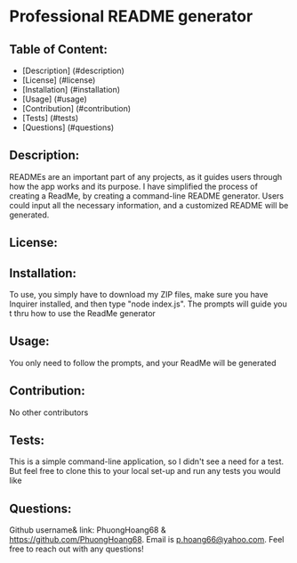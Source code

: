 
  # Professional README generator
  



  ## Table of Content: 
  * [Description] (#description)
  * [License] (#license)
  * [Installation] (#installation)
  * [Usage] (#usage)
  * [Contribution] (#contribution)
  * [Tests] (#tests)
  * [Questions] (#questions)



  ## Description: 
  READMEs are an important part of any projects, as it guides users through how the app works and its purpose. I have simplified the process of creating a ReadMe, by creating a command-line README generator. Users could input all the necessary information, and a customized README will be generated.



  ## License: 
  
  


  ## Installation: 
  To use, you simply have to download my ZIP files, make sure you have Inquirer installed, and then type "node index.js". The prompts will guide you t thru how to use the ReadMe generator



  ## Usage: 
  You only need to follow the prompts, and your ReadMe will be generated



  ## Contribution: 
  No other contributors



  ## Tests: 
  This is a simple command-line application, so I didn't see a need for a test. But feel free to clone this to your local set-up and run any tests you would like


  
  ## Questions: 
  Github username& link: PhuongHoang68 & https://github.com/PhuongHoang68. Email is p.hoang66@yahoo.com. Feel free to reach out with any questions!


